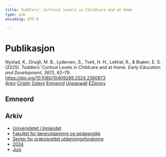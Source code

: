 ```yaml
---
title: Toddlers’ Cortisol Levels in Childcare and at Home
type: pub
encoding: UTF-8

---
```

<h1>Publikasjon</h1>
<article id="csl-bib-container-56BRDDIY" class="csl-bib-container">
  <div class="csl-bib-body"> <div class="csl-entry">Nystad, K., Drugli, M. B., Lydersen, S., Tveit, H. H., Lekhal, R., &#38; Buøen, E. S. (2025). Toddlers’ Cortisol Levels in Childcare and at Home. <i>Early Education and Development</i>, <i>36</i>(1), 62–79. <a href="https://doi.org/10.1080/10409289.2024.2360873">https://doi.org/10.1080/10409289.2024.2360873</a></div> </div>
  <div class="csl-bib-buttons">
    <a href="#taxonomy-article-56BRDDIY" alt="archive" class="csl-bib-button">Arkiv</a>
    <a href="https://app.cristin.no/results/show.jsf?id=2276727" alt="Cristin" class="csl-bib-button">Cristin</a>
    <a href="http://zotero.org/groups/5881554/items/56BRDDIY" alt="Zotero" class="csl-bib-button">Zotero</a>
    <a href="#keywords-article-56BRDDIY" alt="keywords" class="csl-bib-button">Emneord</a>
    <a href="https://doi.org/10.1080/10409289.2024.2360873" alt="Unpaywall" class="csl-bib-button">Unpaywall</a>
    <a href="https://doi.org/10.1080/10409289.2024.2360873" alt="EZproxy" class="csl-bib-button">EZproxy</a>
  </div>
  <div id="csl-bib-meta-container-56BRDDIY"></div>
</article>
<div id="csl-bib-meta-56BRDDIY" class="csl-bib-meta">
  <article id="keywords-article-56BRDDIY" class="keywords-article">
    <h1>Emneord</h1>
    
  </article>
  <article id="taxonomy-article-56BRDDIY" class="taxonomy-article">
    <h1>Arkiv</h1>
    <ul>
      <li>
        <a href="/nn/archive/?key=3DCRN523">Universitetet i Innlandet</a>
      </li>
      <li>
        <a href="/nn/archive/?key=WYNZA47F">Fakultet for lærerutdanning og pedagogikk</a>
      </li>
      <li>
        <a href="/nn/archive/?key=G3SEU2Z2">Senter for praksisrettet utdanningsforskning</a>
      </li>
      <li>
        <a href="/nn/archive/?key=4QIAIY3G">2024</a>
      </li>
      <li>
        <a href="/nn/archive/?key=M3TR6MUR">Juni</a>
      </li>
    </ul>
  </article>
</div>
